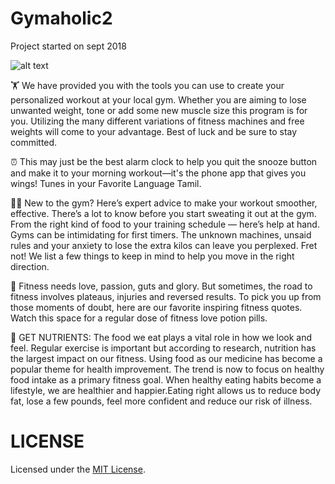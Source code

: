  
 # Gymaholic2

Project started on sept 2018


![alt text](https://lh3.googleusercontent.com/GUs3MVNP3Qo7IVF3rSV91fsud0ez9DBigThJg8utR_XGxuAMTY7HtKx1vHrEVVVrDfJM=s180)

🏋️ We have provided you with the tools you can use to create your personalized workout at your local gym. Whether you are aiming to lose unwanted weight, tone or add some new muscle size this program is for you. Utilizing the many different variations of fitness machines and free weights will come to your advantage. Best of luck and be sure to stay committed.

⏰ This may just be the best alarm clock to help you quit the snooze button and make it to your morning workout—it's the phone app that gives you wings! Tunes in your Favorite Language Tamil.

🕵️‍♂️ New to the gym? Here’s expert advice to make your workout smoother, effective. There’s a lot to know before you start sweating it out at the gym. From the right kind of food to your training schedule — here’s help at hand. Gyms can be intimidating for first timers. The unknown machines, unsaid rules and your anxiety to lose the extra kilos can leave you perplexed. Fret not! We list a few things to keep in mind to help you move in the right direction.

🔰 Fitness needs love, passion, guts and glory. But sometimes, the road to fitness involves plateaus, injuries and reversed results. To pick you up from those moments of doubt, here are our favorite inspiring fitness quotes. Watch this space for a regular dose of fitness love potion pills.

🍳 GET NUTRIENTS: The food we eat plays a vital role in how we look and feel. Regular exercise is important but according to research, nutrition has the largest impact on our fitness. Using food as our medicine has become a popular theme for health improvement.
The trend is now to focus on healthy food intake as a primary fitness goal. When healthy eating habits become a lifestyle, we are healthier and happier. ​Eating right allows us to reduce body fat, lose a few pounds, feel more confident and reduce our risk of illness.

# LICENSE

Licensed under the [MIT License](LICENSE).
